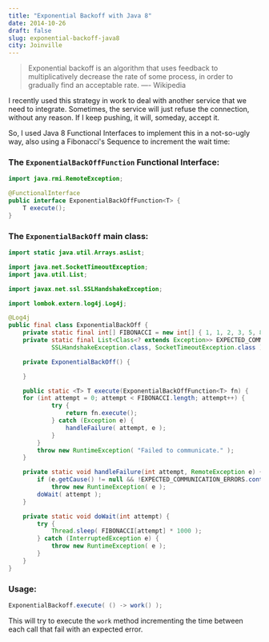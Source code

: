 ```yaml
---
title: "Exponential Backoff with Java 8"
date: 2014-10-26
draft: false
slug: exponential-backoff-java8
city: Joinville
---
```


> Exponential backoff is an algorithm that uses feedback to multiplicatively decrease the rate of some process, in order to gradually find an acceptable rate. 
> —- Wikipedia

I recently used this strategy in work to deal with another service that we need to integrate. Sometimes, the service will just refuse the connection, without any reason. If I keep pushing, it will, someday, accept it.

So, I used Java 8 Functional Interfaces to implement this in a not-so-ugly way, also using a Fibonacci's Sequence to increment the wait time:

### The `ExponentialBackOffFunction` Functional Interface:

```java
import java.rmi.RemoteException;

@FunctionalInterface
public interface ExponentialBackOffFunction<T> {
	T execute();
}
```

### The `ExponentialBackOff` main class:

```java
import static java.util.Arrays.asList;

import java.net.SocketTimeoutException;
import java.util.List;

import javax.net.ssl.SSLHandshakeException;

import lombok.extern.log4j.Log4j;

@Log4j
public final class ExponentialBackOff {
	private static final int[] FIBONACCI = new int[] { 1, 1, 2, 3, 5, 8, 13 };
	private static final List<Class<? extends Exception>> EXPECTED_COMMUNICATION_ERRORS = asList(
			SSLHandshakeException.class, SocketTimeoutException.class );

	private ExponentialBackOff() {

	}

	public static <T> T execute(ExponentialBackOffFunction<T> fn) {
    for (int attempt = 0; attempt < FIBONACCI.length; attempt++) {
			try {
				return fn.execute();
			} catch (Exception e) {
				handleFailure( attempt, e );
			}
		}
		throw new RuntimeException( "Failed to communicate." );
	}

	private static void handleFailure(int attempt, RemoteException e) {
		if (e.getCause() != null && !EXPECTED_COMMUNICATION_ERRORS.contains( e.getCause().getClass() ))
			throw new RuntimeException( e );
		doWait( attempt );
	}

	private static void doWait(int attempt) {
		try {
			Thread.sleep( FIBONACCI[attempt] * 1000 );
		} catch (InterruptedException e) {
			throw new RuntimeException( e );
		}
	}
}
```

### Usage:

```java
ExponentialBackoff.execute( () -> work() );
```

This will try to execute the `work` method incrementing the time between each call that fail with an expected error.